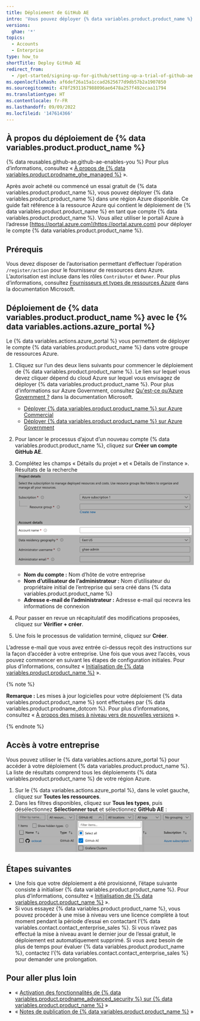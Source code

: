 ```yaml
---
title: Déploiement de GitHub AE
intro: 'Vous pouvez déployer {% data variables.product.product_name %} sur une région Azure disponible.'
versions:
  ghae: '*'
topics:
  - Accounts
  - Enterprise
type: how_to
shortTitle: Deploy GitHub AE
redirect_from:
  - /get-started/signing-up-for-github/setting-up-a-trial-of-github-ae
ms.openlocfilehash: af6def26a15a1ccad2625677d9db57b2a1907850
ms.sourcegitcommit: 478f2931167988096ae6478a257f492ecaa11794
ms.translationtype: HT
ms.contentlocale: fr-FR
ms.lasthandoff: 09/09/2022
ms.locfileid: '147614366'
---
```

## À propos du déploiement de {% data variables.product.product_name %}

{% data reusables.github-ae.github-ae-enables-you %} Pour plus d’informations, consultez « [À propos de {% data variables.product.prodname_ghe_managed %}](/admin/overview/about-github-ae) ».

Après avoir acheté ou commencé un essai gratuit de {% data variables.product.product_name %}, vous pouvez déployer {% data variables.product.product_name %} dans une région Azure disponible. Ce guide fait référence à la ressource Azure qui contient le déploiement de {% data variables.product.product_name %} en tant que compte {% data variables.product.product_name %}. Vous allez utiliser le portail Azure à l’adresse [https://portal.azure.com](https://portal.azure.com) pour déployer le compte {% data variables.product.product_name %}.

## Prérequis

Vous devez disposer de l’autorisation permettant d’effectuer l’opération `/register/action` pour le fournisseur de ressources dans Azure. L’autorisation est incluse dans les rôles `Contributor` et `Owner`. Pour plus d’informations, consultez [Fournisseurs et types de ressources Azure](https://docs.microsoft.com/en-us/azure/azure-resource-manager/management/resource-providers-and-types#register-resource-provider) dans la documentation Microsoft.

## Déploiement de {% data variables.product.product_name %} avec le {% data variables.actions.azure_portal %}

Le {% data variables.actions.azure_portal %} vous permettent de déployer le compte {% data variables.product.product_name %} dans votre groupe de ressources Azure.

1. Cliquez sur l’un des deux liens suivants pour commencer le déploiement de {% data variables.product.product_name %}. Le lien sur lequel vous devez cliquer dépend du cloud Azure sur lequel vous envisagez de déployer {% data variables.product.product_name %}. Pour plus d'informations sur Azure Government, consultez [Qu'est-ce qu’Azure Government ?](https://docs.microsoft.com/en-us/azure/azure-government/documentation-government-welcome) dans la documentation Microsoft.
   
   - [Déployer {% data variables.product.product_name %} sur Azure Commercial](https://aka.ms/create-github-ae-instance)
   - [Déployer {% data variables.product.product_name %} sur Azure Government](https://aka.ms/create-github-ae-instance-gov)
1. Pour lancer le processus d’ajout d’un nouveau compte {% data variables.product.product_name %}, cliquez sur **Créer un compte GitHub AE**.
1. Complétez les champs « Détails du projet » et « Détails de l’instance ».
    Résultats de la recherche ![{% data variables.actions.azure_portal %}](/assets/images/azure/github-ae-azure-portal-form.png)
    - **Nom du compte :** Nom d’hôte de votre entreprise
    - **Nom d’utilisateur de l’administrateur :** Nom d’utilisateur du propriétaire initial de l’entreprise qui sera créé dans {% data variables.product.product_name %}
    - **Adresse e-mail de l’administrateur :** Adresse e-mail qui recevra les informations de connexion
1. Pour passer en revue un récapitulatif des modifications proposées, cliquez sur **Vérifier + créer**.
1. Une fois le processus de validation terminé, cliquez sur **Créer**.

L’adresse e-mail que vous avez entrée ci-dessus reçoit des instructions sur la façon d’accéder à votre entreprise. Une fois que vous avez l’accès, vous pouvez commencer en suivant les étapes de configuration initiales. Pour plus d’informations, consultez « [Initialisation de {% data variables.product.product_name %}](/admin/configuration/initializing-github-ae) ».

{% note %}

**Remarque :** Les mises à jour logicielles pour votre déploiement {% data variables.product.product_name %} sont effectuées par {% data variables.product.prodname_dotcom %}. Pour plus d’informations, consultez « [À propos des mises à niveau vers de nouvelles versions](/admin/overview/about-upgrades-to-new-releases) ».

{% endnote %}

## Accès à votre entreprise

Vous pouvez utiliser le {% data variables.actions.azure_portal %} pour accéder à votre déploiement {% data variables.product.product_name %}. La liste de résultats comprend tous les déploiements {% data variables.product.product_name %} de votre région Azure.

1. Sur le {% data variables.actions.azure_portal %}, dans le volet gauche, cliquez sur **Toutes les ressources**.
1. Dans les filtres disponibles, cliquez sur **Tous les types**, puis désélectionnez **Sélectionner tout** et sélectionnez **GitHub AE** : ![Résultats de la recherche {% data variables.actions.azure_portal %}](/assets/images/azure/github-ae-azure-portal-type-filter.png)

## Étapes suivantes

- Une fois que votre déploiement a été provisionné, l’étape suivante consiste à initialiser {% data variables.product.product_name %}. Pour plus d’informations, consultez « [Initialisation de {% data variables.product.product_name %}](/github-ae@latest/admin/configuration/configuring-your-enterprise/initializing-github-ae) ».
- Si vous essayez {% data variables.product.product_name %}, vous pouvez procéder à une mise à niveau vers une licence complète à tout moment pendant la période d’essai en contactant l’{% data variables.contact.contact_enterprise_sales %}. Si vous n’avez pas effectué la mise à niveau avant le dernier jour de l’essai gratuit, le déploiement est automatiquement supprimé. Si vous avez besoin de plus de temps pour évaluer {% data variables.product.product_name %}, contactez l’{% data variables.contact.contact_enterprise_sales %} pour demander une prolongation.

## Pour aller plus loin 

- « [Activation des fonctionnalités de {% data variables.product.prodname_advanced_security %} sur {% data variables.product.product_name %}](/github/getting-started-with-github/about-github-advanced-security#enabling-advanced-security-features-on-github-ae) »
- « [Notes de publication de {% data variables.product.product_name %}](/github-ae@latest/admin/overview/github-ae-release-notes) » 
